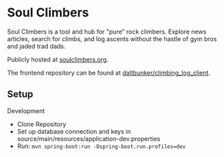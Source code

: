 # Soul Climbers
Soul Climbers is a tool and hub for "pure" rock climbers. Explore news articles, search for climbs, and log ascents without the hastle of gym bros and jaded trad dads.

Publicly hosted at [soulclimbers.org](https://soulclimbers.org).

The frontend repository can be found at [daltbunker/climbing_log_client](https://github.com/daltbunker/climbing_log_client).
## Setup
Development
- Clone Repository
- Set up database connection and keys in source/main/resources/application-dev.properties
- Run: `mvn spring-boot:run -Dspring-boot.run.profiles=dev`
